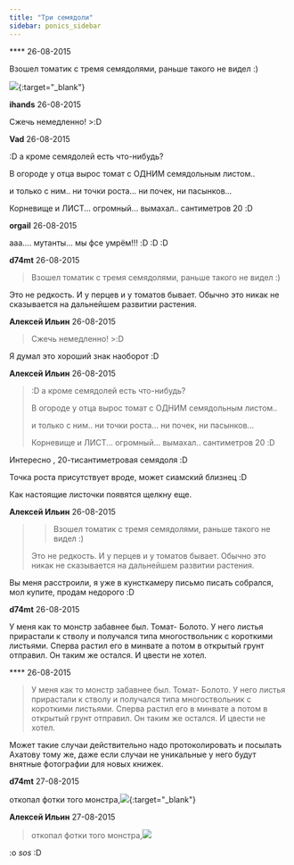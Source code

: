 ```yaml
---
title: "Три семядоли"
sidebar: ponics_sidebar
---
```


**** 26-08-2015

Взошел томатик с тремя семядолями, раньше такого не видел :)

[![](/imagehost2/thumbs/image26081514221jlzl.jpg)](https://t.me/ponics_ru_files/16414){:target="_blank"}


**ihands** 26-08-2015

Сжечь немедленно! &gt;:D


**Vad** 26-08-2015

 :D а кроме семядолей есть что-нибудь?

В огороде у отца вырос томат с ОДНИМ семядольным листом..

и только с ним.. ни точки роста... ни почек, ни пасынков...

Корневище и ЛИСТ... огромный... вымахал.. сантиметров 20 :D


**orgail** 26-08-2015

ааа.... мутанты... мы фсе умрём!!! :D :D :D


**d74mt** 26-08-2015

> Взошел томатик с тремя семядолями, раньше такого не видел :)

Это не редкость. И у перцев и у томатов бывает. Обычно это никак не сказывается на дальнейшем развитии растения.


**Алексей Ильин** 26-08-2015

> Сжечь немедленно! &gt;:D

Я думал это хороший знак наоборот :D


**Алексей Ильин** 26-08-2015

> :D а кроме семядолей есть что-нибудь?
> 
> В огороде у отца вырос томат с ОДНИМ семядольным листом..
> 
> и только с ним.. ни точки роста... ни почек, ни пасынков...
> 
> Корневище и ЛИСТ... огромный... вымахал.. сантиметров 20 :D

Интересно , 20-тисантиметровая семядоля :D 

Точка роста присутствует вроде, может сиамский близнец :D

Как настоящие листочки появятся щелкну еще.


**Алексей Ильин** 26-08-2015

> > Взошел томатик с тремя семядолями, раньше такого не видел :)
> 
> Это не редкость. И у перцев и у томатов бывает. Обычно это никак не сказывается на дальнейшем развитии растения.

Вы меня расстроили, я уже в кунсткамеру письмо писать собрался, мол купите, продам недорого :D


**d74mt** 26-08-2015

У меня как то монстр забавнее был. Томат- Болото. У него листья прирастали к стволу и получался типа многоствольник с короткими листьями. Сперва растил его в минвате а потом в открытый грунт отправил. Он таким же остался. И цвести не хотел.


**** 26-08-2015

> У меня как то монстр забавнее был. Томат- Болото. У него листья прирастали к стволу и получался типа многоствольник с короткими листьями. Сперва растил его в минвате а потом в открытый грунт отправил. Он таким же остался. И цвести не хотел.

Может такие случаи действительно надо протоколировать и посылать Ахатову тому же, даже если случаи не уникальные у него будут внятные фотографии для новых книжек.


**d74mt** 27-08-2015

откопал фотки того монстра,[![](/imagehost2/thumbs/1ama.jpg)](https://t.me/ponics_ru_files/16415){:target="_blank"}


**Алексей Ильин** 27-08-2015

> откопал фотки того монстра,![](/imagehost2/thumbs/1ama.jpg)

:o *sos* :D


